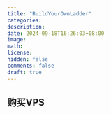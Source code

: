 ```yaml
---
title: "BuildYourOwnLadder"
categories: 
description: 
date: 2024-09-18T16:26:03+08:00
image: 
math: 
license: 
hidden: false
comments: false
draft: true
---
```


## 购买VPS